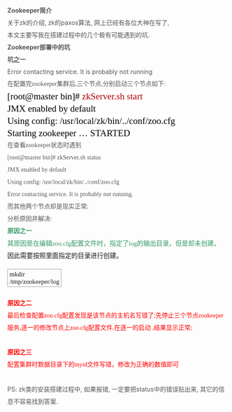 <h2 style="margin:0in;line-height:21pt;font-size:10.5pt;color:#555555;"><span id="Zookeeper">Zookeeper简介</span></h2>
<p style="margin:0in;line-height:21pt;font-size:10.5pt;color:#555555;">关于zk的介绍, zk的paxos算法, 网上已经有各位大神在写了,</p>
<p style="margin:0in;line-height:21pt;font-size:10.5pt;color:#555555;">本文主要写我在搭建过程中的几个极有可能遇到的坑.</p>
<h2 style="margin:0in;line-height:21pt;font-size:10.5pt;color:#555555;"><span id="Zookeeper-2">Zookeeper部署中的坑</span></h2>
<h3 style="margin:0in;line-height:21pt;font-size:10.5pt;color:#555555;"><span id="i">坑之一</span></h3>
<p style="margin:0in;line-height:21pt;font-size:10.5pt;color:#555555;">Error contacting service. It is probably not running</p>
<p style="margin:0in;line-height:21pt;font-size:10.5pt;color:#555555;"><span style="font-family:SimSun;background:#FFFFFF;">在配置完</span><span style="font-family:Calibri;background:#FFFFFF;">zookeeper</span><span style="font-family:SimSun;background:#FFFFFF;">集群后</span><span style="font-family:Calibri;background:#FFFFFF;">,</span><span style="font-family:SimSun;background:#FFFFFF;">三个节点</span><span style="font-family:Calibri;background:#FFFFFF;">,</span><span style="font-family:SimSun;background:#FFFFFF;">分别启动三个节点如下</span><span style="font-family:Calibri;background:#FFFFFF;">:</span></p>
<p style="margin:0in;line-height:21pt;font-family:Tahoma;font-size:15.75pt;"><span style="color:#000000;background:#FFFFFF;">[root@master bin]#&nbsp;</span><span style="color:#ad0000;background:#FFFFFF;">zkServer.sh start</span></p>
<p style="margin:0in;line-height:21pt;font-family:Tahoma;font-size:15.75pt;color:#000000;"><span style="background:#FFFFFF;">JMX enabled by default</span></p>
<p style="margin:0in;line-height:21pt;font-family:Tahoma;font-size:15.75pt;color:#000000;"><span style="background:#FFFFFF;">Using config: /usr/local/zk/bin/../conf/zoo.cfg</span></p>
<p style="margin:0in;line-height:21pt;font-family:Tahoma;font-size:15.75pt;color:#000000;"><span style="background:#FFFFFF;">Starting zookeeper … STARTED</span></p>
<p style="margin:0in;line-height:21pt;font-size:10.5pt;color:#555555;"><span style="font-family:SimSun;background:#FFFFFF;">在查看</span><span style="font-family:Calibri;background:#FFFFFF;">zookeeper</span><span style="font-family:SimSun;background:#FFFFFF;">状态时遇到</span></p>
<p style="margin:0in;line-height:21pt;font-family:Calibri;font-size:10.5pt;color:#555555;"><span style="background:#FFFFFF;">[root@master bin]# zkServer.sh status</span></p>
<p style="margin:0in;line-height:21pt;font-family:Calibri;font-size:10.5pt;color:#555555;"><span style="background:#FFFFFF;">JMX enabled by default</span></p>
<p style="margin:0in;line-height:21pt;font-family:Calibri;font-size:10.5pt;color:#555555;"><span style="background:#FFFFFF;">Using config: /usr/local/zk/bin/../conf/zoo.cfg</span></p>
<p style="margin:0in;line-height:21pt;font-family:Calibri;font-size:10.5pt;color:#555555;"><span style="background:#FFFFFF;">Error contacting service. It is probably not running.</span></p>
<p style="margin:0in;line-height:21pt;font-size:10.5pt;color:#555555;"><span style="font-family:SimSun;background:#FFFFFF;">而其他两个节点却是现实正常</span><span style="font-family:Calibri;background:#FFFFFF;">;</span></p>
<p style="margin:0in;line-height:21pt;font-size:10.5pt;color:#555555;"><span style="font-family:SimSun;background:#FFFFFF;" lang="zh-cn" xml:lang="zh-cn">分析原因并解决</span><span style="font-family:Calibri;background:#FFFFFF;" lang="en-us" xml:lang="en-us">:</span></p>
<h4 style="margin:0in;line-height:21pt;font-size:10.5pt;color:#555555;"><span id="i-2"><span style="color:#339966;"><span style="font-family:SimSun;background:#FFFFFF;" lang="zh-cn" xml:lang="zh-cn">原因之一</span></span></span></h4>
<p style="margin:0in;line-height:21pt;font-family:SimSun;font-size:11pt;"><span style="color:#339966;"><span lang="zh-cn" xml:lang="zh-cn">其原因是在编辑</span><span lang="en-us" xml:lang="en-us">zoo.cfg</span><span lang="zh-cn" xml:lang="zh-cn">配置文件时，指定了</span><span lang="en-us" xml:lang="en-us">log</span><span lang="zh-cn" xml:lang="zh-cn">的输出目录，但是却未创建。</span></span></p>
<p style="margin:0in;line-height:21pt;font-family:SimSun;font-size:11pt;">因此需要按照里面指定的目录进行创建。</p>
<table width="283" cellpadding="0" cellspacing="0" style="height:49px;">
 <tbody>
  <tr>
   <td style="vertical-align:top;padding:2pt 3pt;border:1pt solid rgb(163,163,163);" width="1"><p style="margin:0in;font-family:Calibri;font-size:11pt;" lang="zh-cn" xml:lang="zh-cn">mkdir /tmp/zookeeper/log</p></td>
  </tr>
 </tbody>
</table>
<h4 style="margin:0in;line-height:21pt;font-size:10.5pt;color:#555555;"><span id="i-3"><span style="color:#ff0000;"><span style="font-family:SimSun;background:#FFFFFF;" lang="zh-cn" xml:lang="zh-cn">原因之二</span></span></span></h4>
<p style="margin:0in;line-height:21pt;font-size:10.5pt;color:#555555;"><span style="color:#ff0000;"><span style="font-family:SimSun;background:#FFFFFF;">最后检查配置</span><span style="font-family:Calibri;background:#FFFFFF;">zoo.cfg</span><span style="font-family:SimSun;background:#FFFFFF;">配置发现是该节点的主机名写错了</span><span style="font-family:Calibri;background:#FFFFFF;">;</span><span style="font-family:SimSun;background:#FFFFFF;">先停止三个节点</span><span style="font-family:Calibri;background:#FFFFFF;">zookeeper</span><span style="font-family:SimSun;background:#FFFFFF;">服务</span><span style="font-family:Calibri;background:#FFFFFF;">,</span><span style="font-family:SimSun;background:#FFFFFF;">逐一的修改节点上</span><span style="font-family:Calibri;background:#FFFFFF;">zoo.cfg</span><span style="font-family:SimSun;background:#FFFFFF;">配置文件</span><span style="font-family:Calibri;background:#FFFFFF;">,</span><span style="font-family:SimSun;background:#FFFFFF;">在逐一的启动</span><span style="font-family:Calibri;background:#FFFFFF;"> ,</span><span style="font-family:SimSun;background:#FFFFFF;">结果显示正常</span><span style="font-family:Calibri;background:#FFFFFF;">;</span></span></p>
<p style="margin:0in;line-height:21pt;font-size:10.5pt;color:#555555;"><br></p>
<h4 style="margin:0in;line-height:21pt;font-size:10.5pt;color:#555555;"><span><span style="color:#ff0000;"><span style="font-family:SimSun;background:#FFFFFF;" lang="zh-cn" xml:lang="zh-cn">原因之三<br></span></span></span></h4>
<p style="margin:0in;line-height:21pt;font-size:10.5pt;color:#555555;"><span style="color:#ff0000;"><span style="font-family:SimSun;background:#FFFFFF;"></span><span style="font-family:Calibri;background:#FFFFFF;">配置集群时数据目录下的myid文件写错，修改为正确的数值即可<br></span></span></p>
<p style="margin:0in;line-height:21pt;font-size:10.5pt;color:#555555;"><br><span style="color:#ff0000;"><span style="font-family:Calibri;background:#FFFFFF;"></span></span>PS: zk类的安装搭建过程中, 如果报错, 一定要把status中的错误贴出来, 其它的信息不容易找到答案.</p>
<p><br></p>
